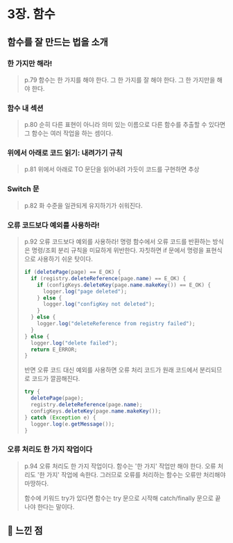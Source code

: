# 3장. 함수

## 함수를 잘 만드는 법을 소개

### 한 가지만 해라!

> p.79
> 함수는 한 가지를 해야 한다. 그 한 가지를 잘 해야 한다. 그 한 가지만을 해야 한다.

### 함수 내 섹션

> p.80
> 순히 다른 표현이 아니라 의미 있는 이름으로 다른 함수를 추출할 수 있다면 그 함수는 여러 작업을 하는 셈이다.

### 위에서 아래로 코드 읽기: 내려가기 규칙

> p.81
> 위에서 아래로 TO 문단을 읽어내려 가듯이 코드를 구현하면 추상

### Switch 문

> p.82
> 화 수준을 일관되게 유지하기가 쉬워진다.

### 오류 코드보다 예외를 사용하라!

> p.92
> 오류 코드보다 예외를 사용하라! 명령 함수에서 오류 코드를 반환하는 방식은 명령/조회 분리 규칙을 미묘하게 위반한다.
> 자칫하면 if 문에서 명령을 표현식으로 사용하기 쉬운 탓이다.
>
> ```java
> if (deletePage(page) == E_OK) {
>   if (registry.deleteReference(page.name) == E_OK) {
>     if (configKeys.deleteKey(page.name.makeKey()) == E_OK) {
>       logger.log("page deleted");
>     } else {
>       logger.log("configKey not deleted");
>     }
>   } else {
>     logger.log("deleteReference from registry failed");
>   }
> } else {
>   logger.log("delete failed");
>   return E_ERROR;
> }
> ```
>
> 반면 오류 코드 대신 예외를 사용하면 오류 처리 코드가 원래 코드에서 분리되므로 코드가 깔끔해진다.
>
> ```java
> try {
>   deletePage(page);
>   registry.deleteReference(page.name);
>   configKeys.deleteKey(page.name.makeKey());
> } catch (Exception e) {
>   logger.log(e.getMessage());
> }
> ```

### 오류 처리도 한 가지 작업이다

> p.94
> 오류 처리도 한 가지 작업이다. 함수는 '한 가지' 작업만 해야 한다.
> 오류 처리도 '한 가지' 작업에 속한다.
> 그러므로 오류를 처리하는 함수는 오류만 처리해야 마땅하다.
>
> 함수에 키워드 try가 있다면 함수는 try 문으로 시작해 catch/finally 문으로 끝나야 한다는 말이다.

## 💭 느낀 점
